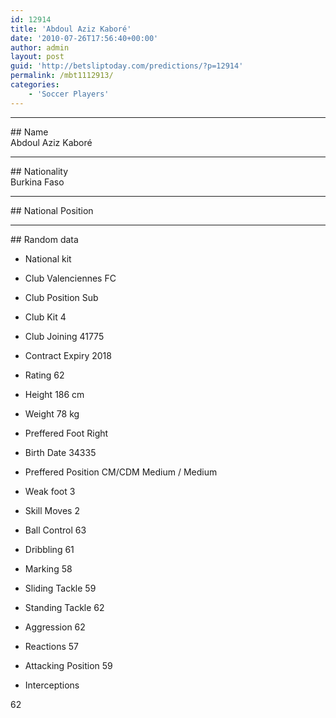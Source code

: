 ```yaml
---
id: 12914
title: 'Abdoul Aziz Kaboré'
date: '2010-07-26T17:56:40+00:00'
author: admin
layout: post
guid: 'http://betsliptoday.com/predictions/?p=12914'
permalink: /mbt1112913/
categories:
    - 'Soccer Players'
---
```


- - - - - -

\## Name  
 Abdoul Aziz Kaboré

- - - - - -

\## Nationality  
 Burkina Faso

- - - - - -

\## National Position

- - - - - -

\## Random data

- National kit
- Club
 Valenciennes FC

- Club Position
 Sub

- Club Kit
 4

- Club Joining
 41775

- Contract Expiry
 2018

- Rating
 62

- Height
 186 cm

- Weight
 78 kg

- Preffered Foot
 Right

- Birth Date
 34335

- Preffered Position
 CM/CDM Medium / Medium

- Weak foot
 3

- Skill Moves
 2

- Ball Control
 63

- Dribbling
 61

- Marking
 58

- Sliding Tackle
 59

- Standing Tackle
 62

- Aggression
 62

- Reactions
 57

- Attacking Position
 59

- Interceptions

 62
